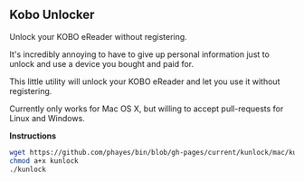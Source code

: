 Kobo Unlocker
-------------

Unlock your KOBO eReader without registering.

It's incredibly annoying to have to give up personal information just to unlock and use a device you bought and paid for. 

This little utility will unlock your KOBO eReader and let you use it without registering.

Currently only works for Mac OS X, but willing to accept pull-requests for Linux and Windows. 

**Instructions**

```bash
wget https://github.com/phayes/bin/blob/gh-pages/current/kunlock/mac/kunlock
chmod a+x kunlock
./kunlock
```

